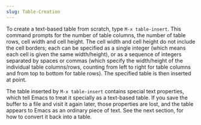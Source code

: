 ```yaml
---
slug: Table-Creation
---
```


To create a text-based table from scratch, type `M-x table-insert`. This command prompts for the number of table columns, the number of table rows, cell width and cell height. The cell width and cell height do not include the cell borders; each can be specified as a single integer (which means each cell is given the same width/height), or as a sequence of integers separated by spaces or commas (which specify the width/height of the individual table columns/rows, counting from left to right for table columns and from top to bottom for table rows). The specified table is then inserted at point.

The table inserted by `M-x table-insert` contains special text properties, which tell Emacs to treat it specially as a text-based table. If you save the buffer to a file and visit it again later, those properties are lost, and the table appears to Emacs as an ordinary piece of text. See the next section, for how to convert it back into a table.
